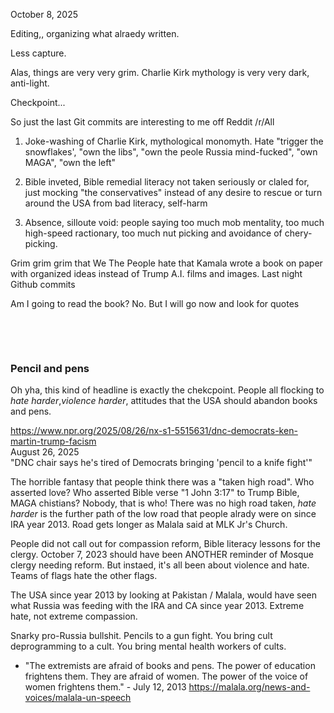 October 8, 2025

Editing,, organizing what alraedy written.

Less capture.

Alas, things are very very grim. Charlie Kirk mythology is very very dark, anti-light.

Checkpoint...

So just the last Git commits are interesting to me off Reddit /r/All

1. Joke-washing of Charlie Kirk, mythological monomyth. Hate "trigger the snowflakes', "own the libs", "own the peole Russia mind-fucked", "own MAGA", "own the left"

2. Bible inveted, Bible remedial literacy not taken seriously or claled for, just mocking "the conservatives" instead of any desire to rescue or turn around the USA from bad literacy, self-harm

3. Absence, silloute void: people saying too much mob mentality, too much high-speed ractionary, too much nut picking and avoidance of chery-picking.

Grim grim grim that We The People hate that Kamala wrote a book on paper with organized ideas instead of Trump A.I. films and images. Last night Github commits

Am I going to read the book? No. But I will go now and look for quotes

&nbsp;

&nbsp;

### Pencil and pens

Oh yha, this kind of headline is exactly the chekcpoint. People all flocking to *hate harder*,*violence harder*, attitudes that the USA should abandon books and pens.

https://www.npr.org/2025/08/26/nx-s1-5515631/dnc-democrats-ken-martin-trump-facism     
August 26, 2025     
"DNC chair says he's tired of Democrats bringing 'pencil to a knife fight'"

The horrible fantasy that people think there was a "taken high road". Who asserted love? Who asserted Bible verse "1 John 3:17" to Trump Bible, MAGA chistians? Nobody, that is who! There was no high road taken, *hate harder* is the further path of the low road that people alrady were on since IRA year 2013. Road gets longer as Malala said at MLK Jr's Church.

People did not call out for compassion reform, Bible literacy lessons for the clergy. October 7, 2023 should have been ANOTHER reminder of Mosque clergy needing reform. But instaed, it's all been about violence and hate. Teams of flags  hate the other flags.

The USA since year 2013 by looking at Pakistan / Malala, would have seen what Russia was feeding with the IRA and CA since year 2013. Extreme hate, not extreme compassion.

Snarky pro-Russia bullshit. Pencils to a gun fight. You bring cult deprogramming to a cult. You bring mental health workers of cults.

* "The extremists are afraid of books and pens. The power of education frightens them. They are afraid of women. The power of the voice of women frightens them." - July 12, 2013 https://malala.org/news-and-voices/malala-un-speech
